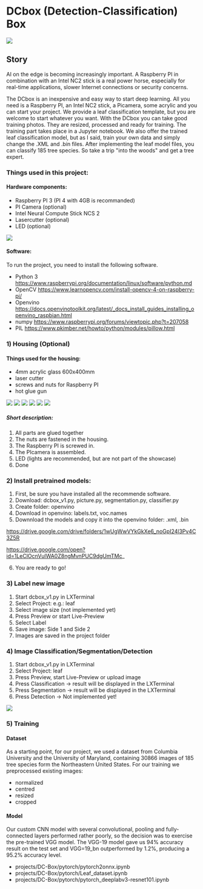 # DCbox (Detection-Classification) Box
![](https://github.com/cmembrez/Raspberry-Robotics101/blob/master/projects/DC-Box/images/DC-Box.jpg)
## Story
AI on the edge is becoming increasingly important. A Raspberry PI in combination with an Intel NC2 stick is a real power horse, especially for real-time applications, slower Internet connections or security concerns.

The DCbox is an inexpensive and easy way to start deep learning. All you need is a Raspberry PI, an Intel NC2 stick, a Picamera, some acrylic and you can start your project. We provide a leaf classification template, but you are welcome to start whatever you want.
With the DCbox you can take good training photos. They are resized, processed and ready for training. The training part takes place in a Jupyter notebook. We also offer the trained leaf classification model, but as I said, train your own data and simply change the .XML and .bin files. After implementing the leaf model files, you can classify 185 tree species. So take a trip "into the woods" and get a tree expert.

### Things used in this project:

#### Hardware components:
- Raspberry PI 3 (PI 4 with 4GB is recommanded)
- PI Camera (optional)
- Intel Neural Compute Stick NCS 2
- Lasercutter (optional)
- LED (optional)

![](https://github.com/cmembrez/Raspberry-Robotics101/blob/master/projects/DC-Box/images/Hardware.png)

#### Software:
To run the project, you need to install the following software.

- Python 3
https://www.raspberrypi.org/documentation/linux/software/python.md
-	OpenCV
https://www.learnopencv.com/install-opencv-4-on-raspberry-pi/
-	Openvino
https://docs.openvinotoolkit.org/latest/_docs_install_guides_installing_openvino_raspbian.html
-	numpy
https://www.raspberrypi.org/forums/viewtopic.php?t=207058
- PIL
https://www.pkimber.net/howto/python/modules/pillow.html


### 1) Housing (Optional)

#### Things used for the housing:
- 4mm acrylic glass 600x400mm
- laser cutter
- screws and nuts for Raspberry PI
- hot glue gun

![](https://github.com/cmembrez/Raspberry-Robotics101/blob/master/projects/DC-Box/images/Housing_01.jpg)
![](https://github.com/cmembrez/Raspberry-Robotics101/blob/master/projects/DC-Box/images/Housing_03.jpg) ![](https://github.com/cmembrez/Raspberry-Robotics101/blob/master/projects/DC-Box/images/Housing_02.jpg)
![](https://github.com/cmembrez/Raspberry-Robotics101/blob/master/projects/DC-Box/images/Housing_04.jpg) ![](https://github.com/cmembrez/Raspberry-Robotics101/blob/master/projects/DC-Box/images/Housing_05.jpg)
![](https://github.com/cmembrez/Raspberry-Robotics101/blob/master/projects/DC-Box/images/Housing_07.jpg)

##### Short description:

1) All parts are glued together
2) The nuts are fastened in the housing.
3) The Raspberry PI is screwed in.
4) The PIcamera is assembled.
5) LED (lights are recommended, but are not part of the showcase)
6) Done

### 2) Install pretrained models:

1) First, be sure you have installed all the recommende software.
2) Download: dcbox_v1.py, picture.py, segmentation.py, classifier.py
3) Create folder: openvino
4) Download in openvino: labels.txt, voc.names
5) Downnload the models and copy it into the openvino folder: .xml, .bin

https://drive.google.com/drive/folders/1wUgWwVYkGkXe6_noGpI24l3Pv4C3Z5R

https://drive.google.com/open?id=1LeClOcnVulWA0Z8ngMvnPUC9dgUmTMc_

6) You are ready to go!

### 3) Label new image
1) Start dcbox_v1.py in LXTerminal
2) Select Project: e.g.: leaf
3) Select image size (not implemented yet)
4) Press Preview or start Live-Preview
5) Select Label
6) Save image: Side 1 and Side 2
7) Images are saved in the project folder

### 4) Image Classification/Segmentation/Detection
1) Start dcbox_v1.py in LXTerminal
2) Select Project: leaf
3) Press Preview, start Live-Preview or upload image
4) Press Classification -> result will be displayed in the LXTerminal
5) Press Segmentation -> result will be displayed in the LXTerminal
6) Press Detection -> Not implemented yet!

![](https://github.com/cmembrez/Raspberry-Robotics101/blob/master/projects/DC-Box/images/GUI_DCbox.jpg)

### 5) Training

#### Dataset
As a starting point, for our project, we used a dataset from Columbia University and the University of Maryland, containing 30866 images of 185 tree species form the Northeastern United States. For our training we preprocessed existing images:
- normalized
- centred
- resized 
- cropped

#### Model
Our custom CNN model with several convolutional, pooling and fully-connected layers performed rather poorly, so the decision was to exercise the pre-trained VGG model. The VGG-19 model gave us 94% accuracy result on the test set and VGG=19_bn outperformed by 1.2%, producing a 95.2% accuracy level.

- projects/DC-Box/pytorch/pytorch2onnx.ipynb
- projects/DC-Box/pytorch/Leaf_dataset.ipynb
- projects/DC-Box/pytorch/pytorch_deeplabv3-resnet101.ipynb
